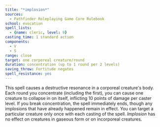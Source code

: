```yaml
---
title: "*implosion*"
sources:
  - Pathfinder Roleplaying Game Core Rulebook
school: evocation
spell_lists:
  - {name: cleric, level: 9}
casting_time: 1 standard action
components:
  - V
  - S
range: close
target: one corporeal creature/round
duration: concentration (up to 1 round per 2 levels)
saving_throw: Fortitude negates
spell_resistance: yes
---
```


This spell causes a destructive resonance in a corporeal creature's body. Each round you concentrate (including the first), you can cause one creature to collapse in on itself, inflicting 10 points of damage per caster level. If you break concentration, the spell immediately ends, though any implosions that have already happened remain in effect. You can target a particular creature only once with each casting of the spell. *Implosion* has no effect on creatures in gaseous form or on incorporeal creatures.


